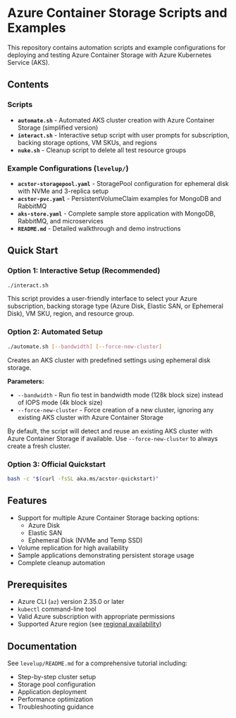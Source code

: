 # Azure Container Storage Scripts and Examples

This repository contains automation scripts and example configurations for deploying and testing Azure Container Storage with Azure Kubernetes Service (AKS).

## Contents

### Scripts

- **`automate.sh`** - Automated AKS cluster creation with Azure Container Storage (simplified version)
- **`interact.sh`** - Interactive setup script with user prompts for subscription, backing storage options, VM SKUs, and regions  
- **`nuke.sh`** - Cleanup script to delete all test resource groups

### Example Configurations (`levelup/`)

- **`acstor-storagepool.yaml`** - StoragePool configuration for ephemeral disk with NVMe and 3-replica setup
- **`acstor-pvc.yaml`** - PersistentVolumeClaim examples for MongoDB and RabbitMQ
- **`aks-store.yaml`** - Complete sample store application with MongoDB, RabbitMQ, and microservices
- **`README.md`** - Detailed walkthrough and demo instructions

## Quick Start

### Option 1: Interactive Setup (Recommended)

```bash
./interact.sh
```

This script provides a user-friendly interface to select your Azure subscription, backing storage type (Azure Disk, Elastic SAN, or Ephemeral Disk), VM SKU, region, and resource group.

### Option 2: Automated Setup

```bash
./automate.sh [--bandwidth] [--force-new-cluster]
```

Creates an AKS cluster with predefined settings using ephemeral disk storage.

**Parameters:**

- `--bandwidth` - Run fio test in bandwidth mode (128k block size) instead of IOPS mode (4k block size)
- `--force-new-cluster` - Force creation of a new cluster, ignoring any existing AKS cluster with Azure Container Storage

By default, the script will detect and reuse an existing AKS cluster with Azure Container Storage if available. Use `--force-new-cluster` to always create a fresh cluster.

### Option 3: Official Quickstart

```bash
bash -c "$(curl -fsSL aka.ms/acstor-quickstart)"
```

## Features

- Support for multiple Azure Container Storage backing options:
  - Azure Disk
  - Elastic SAN  
  - Ephemeral Disk (NVMe and Temp SSD)
- Volume replication for high availability
- Sample applications demonstrating persistent storage usage
- Complete cleanup automation

## Prerequisites

- Azure CLI (`az`) version 2.35.0 or later
- `kubectl` command-line tool
- Valid Azure subscription with appropriate permissions
- Supported Azure region (see [regional availability](https://learn.microsoft.com/en-us/azure/storage/container-storage/container-storage-introduction#regional-availability))

## Documentation

See `levelup/README.md` for a comprehensive tutorial including:

- Step-by-step cluster setup
- Storage pool configuration  
- Application deployment
- Performance optimization
- Troubleshooting guidance
